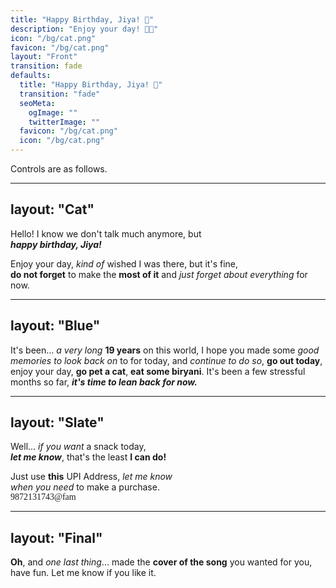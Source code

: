 ```yaml
---
title: "Happy Birthday, Jiya! 💜"
description: "Enjoy your day! 🥳🎂"
icon: "/bg/cat.png"
favicon: "/bg/cat.png"
layout: "Front"
transition: fade
defaults:
  title: "Happy Birthday, Jiya! 💜"
  transition: "fade"
  seoMeta:
    ogImage: ""
    twitterImage: ""
  favicon: "/bg/cat.png"
  icon: "/bg/cat.png"
---
```


<style>
@import url('https://fonts.googleapis.com/css2?family=Fredoka:wght@300..700&family=IBM+Plex+Mono:ital,wght@0,100;0,200;0,300;0,400;0,500;0,600;0,700;1,100;1,200;1,300;1,400;1,500;1,600;1,700&family=IBM+Plex+Sans:ital,wght@0,100..700;1,100..700&family=IBM+Plex+Serif:ital,wght@0,100;0,200;0,300;0,400;0,500;0,600;0,700;1,100;1,200;1,300;1,400;1,500;1,600;1,700&display=swap');
</style>

Controls are as follows.

---
layout: "Cat"
---

Hello! I know we don't talk much anymore, but <br>_**happy birthday,
Jiya!**_<br>

Enjoy your day, _kind of_ wished I was there, but it's fine, <br>**do not
forget** to make the **most of it** and _just forget about everything_ for now.

---
layout: "Blue"
---

It's been... _a very long_ **19 years** on this world, I hope you made some
_good memories to look back on_ to for today, and _continue to do so_, **go out
today**, enjoy your day, **go pet a cat**, **eat some biryani**. It's been a few
stressful months so far, _**it's time to lean back for now.**_

---
layout: "Slate"
---

Well... _if you want_ a snack today, <br>_**let me know**_, that's the least **I
can do!**

<span class="mt-8">
    Just use <strong>this</strong> UPI Address, <em>let me know<br>
    when you need</em> to make a purchase. <br>
    <span class="bg-white text-black rounded-full p-2 px-6 mt-4 inline-block font-700" style="font-family: 'IBM Plex Mono'">
        9872131743@fam
    </span>
</span>

---
layout: "Final"
---

**Oh**, and _one last thing_... made the **cover of the song** you wanted for
you, have fun.
<span class="m-2 bg-white text-black mix-blend-screen px-2 py-1 font-medium italic">Let
me know if you like it.</span>
